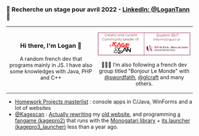 ### 🚀️ Recherche un stage pour avril 2022 - [LinkedIn: @LoganTann](https://linkedin.com/in/LoganTann/) 🚀️

<table>
  <tr>
    <td align="center">
      <h3>Hi there, I'm Logan 👋</h3>
      <p>A random french dev that programs mainly in JS. I have also some knowledges with Java, PHP and C++</p>      
    </td>
    <td align="center">
      <p><img alt="Logan TANN - Creator & Community Leader of Kagescan.fr, Student at the IUT of Paris University" src="gh_md_1.png"/></p>
      
:people_holding_hands: I’m also following a french dev group titled "Bonjour Le Monde" with [@swordfatih](https://github.com/swordfatih), [@glcraft](https://github.com/glcraft) and many others.

</td>
</tr>
</table>

* [Homework Projects masterlist](homeworks.md) : console apps in C/Java, WinForms and a lot of websites
* [@Kagescan](https://github.com/Kagescan) : [Actually rewriting](https://github.com/Kagescan/code.kagescan.fr) my [old website](https://kagescan.fr), and programming [a fangame (kagepro2)](https://github.com/LoganTann/kagepro2) that runs with the [Monogatari library](https://github.com/Monogatari/Monogatari) + [its launcher (kagepro3_launcher)](https://github.com/LoganTann/kagepro2) less than a year ago.
